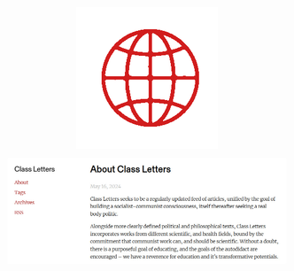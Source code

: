 <p align="center">
  <img src="./public/android-chrome-256x256.png" /> 
</p> 
<p align="center"> 
  <img src="./Control-V.png" />
</p> 
